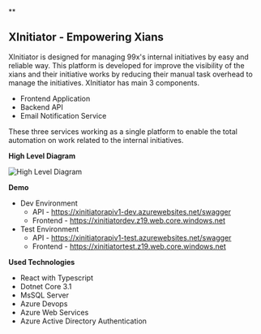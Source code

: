 **

## XInitiator - Empowering Xians

XInitiator is designed for managing 99x's internal initiatives by easy and reliable way. This platform is developed for improve the visibility of the xians and their initiative works by reducing their manual task overhead to manage the initiatives.
XInitiator has main 3 components.

 - Frontend Application
 - Backend API
 - Email Notification Service

These three services working as a single platform to enable the total automation on work related to the internal initiatives.

**High Level Diagram**

![High Level Diagram](https://raw.githubusercontent.com/99xtechnology/XInitiator/master/Images/Azure_Digram.png?token=AGSIWFG5TL5IW5FWXNVGMDS7SMDSI)

**Demo**

 - Dev Environment
	 - API - https://xinitiatorapiv1-dev.azurewebsites.net/swagger
	 - Frontend - https://xinitiatordev.z19.web.core.windows.net
 - Test Environment
	 - API - https://xinitiatorapiv1-test.azurewebsites.net/swagger
	 - Frontend - https://xinitiatortest.z19.web.core.windows.net

**Used Technologies**

 - React with Typescript
 - Dotnet Core 3.1
 - MsSQL Server
 - Azure Devops
 - Azure Web Services
 - Azure Active Directory Authentication
